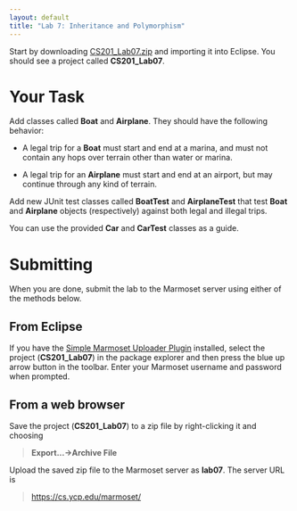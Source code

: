```yaml
---
layout: default
title: "Lab 7: Inheritance and Polymorphism"
---
```


Start by downloading [CS201\_Lab07.zip](CS201_Lab07.zip) and importing it into Eclipse. You should see a project called **CS201\_Lab07**.

Your Task
=========

Add classes called **Boat** and **Airplane**. They should have the following behavior:

-   A legal trip for a **Boat** must start and end at a marina, and must not contain any hops over terrain other than water or marina.

-   A legal trip for an **Airplane** must start and end at an airport, but may continue through any kind of terrain.

Add new JUnit test classes called **BoatTest** and **AirplaneTest** that test **Boat** and **Airplane** objects (respectively) against both legal and illegal trips.

You can use the provided **Car** and **CarTest** classes as a guide.

Submitting
==========

When you are done, submit the lab to the Marmoset server using either of the methods below.

From Eclipse
------------

If you have the [Simple Marmoset Uploader Plugin](../resources/index.html) installed, select the project (**CS201\_Lab07**) in the package explorer and then press the blue up arrow button in the toolbar. Enter your Marmoset username and password when prompted.

From a web browser
------------------

Save the project (**CS201\_Lab07**) to a zip file by right-clicking it and choosing

> **Export...&rarr;Archive File**

Upload the saved zip file to the Marmoset server as **lab07**. The server URL is

> <https://cs.ycp.edu/marmoset/>
